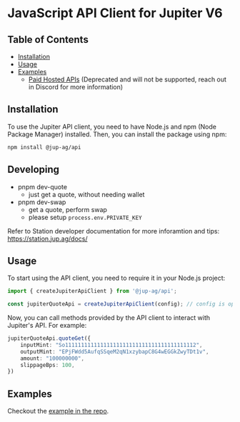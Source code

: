# JavaScript API Client for Jupiter V6

## Table of Contents

- [Installation](#installation)
- [Usage](#usage)
- [Examples](#examples)
  - [Paid Hosted APIs](#paid-hosted-apis) (Deprecated and will not be supported, reach out in Discord for more information)

## Installation

To use the Jupiter API client, you need to have Node.js and npm (Node Package Manager) installed. Then, you can install the package using npm:

```bash
npm install @jup-ag/api
```

## Developing

- pnpm dev-quote
  - just get a quote, without needing wallet
- pnpm dev-swap
  - get a quote, perform swap
  - please setup `process.env.PRIVATE_KEY`

Refer to Station developer documentation for more inforamtion and tips: https://station.jup.ag/docs/

## Usage

To start using the API client, you need to require it in your Node.js project:

```typescript
import { createJupiterApiClient } from '@jup-ag/api';

const jupiterQuoteApi = createJupiterApiClient(config); // config is optional

```

Now, you can call methods provided by the API client to interact with Jupiter's API. For example:

```typescript
jupiterQuoteApi.quoteGet({
    inputMint: "So11111111111111111111111111111111111111112",
    outputMint: "EPjFWdd5AufqSSqeM2qN1xzybapC8G4wEGGkZwyTDt1v",
    amount: "100000000",
    slippageBps: 100,
})
```

## Examples

Checkout the [example in the repo](/example/index.ts).
